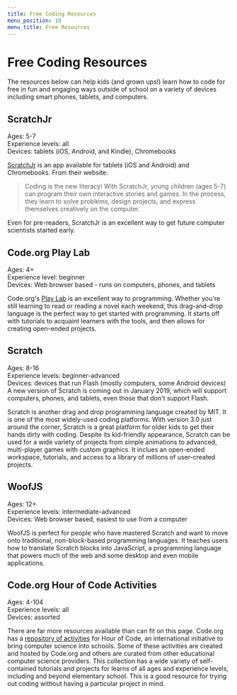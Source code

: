 ```yaml
---
title: Free Coding Resources
menu_position: 10
menu_title: Free Resources
---
```

# Free Coding Resources

The resources below can help kids (and grown ups!) learn how to code for free in fun and engaging ways outside of school on a variety of devices including smart phones, tablets, and computers.

## ScratchJr

Ages: 5-7
<br>Experience levels: all
<br>Devices: tablets (iOS, Android, and Kindle), Chromebooks

[ScratchJr](https://www.scratchjr.org/) is an app available for tablets (iOS and Android) and Chromebooks. From their website:

> Coding is the new literacy! With ScratchJr, young children (ages 5-7) can program their own interactive stories and games. In the process, they learn to solve problems, design projects, and express themselves creatively on the computer.

Even for pre-readers, ScratchJr is an excellent way to get future computer scientists started early.

## Code.org Play Lab

Ages: 4+
<br>Experience level: beginner
<br>Devices: Web browser based - runs on computers, phones, and tablets

Code.org's [Play Lab](https://studio.code.org/s/playlab/stage/1/puzzle/1) is an excellent way to programming. Whether you're still learning to read or reading  a novel each weekend, this drag-and-drop language is the perfect way to get started with programming. It starts off with tutorials to acquaint learners with the tools, and then allows for creating open-ended projects.

## Scratch

Ages: 8-16
<br>Experience levels: beginner-advanced
<br>Devices: devices that run Flash (mostly computers, some Android devices)
<br>A new version of Scratch is coming out in January 2019, which will support computers, phones, and tablets, even those that don't support Flash.

Scratch is another drag and drop programming language created by MIT. It is one of the most widely-used coding platforms. With version 3.0 just around the corner, Scratch is a great platform for older kids to get their hands dirty with coding. Despite its kid-friendly appearance, Scratch can be used for a wide variety of projects from simple animations to advanced, multi-player games with custom graphics. It inclues an open-ended workspace, tutorials, and access to a library of millions of user-created projects.

## WoofJS

Ages: 12+
<br>Experience levels: intermediate-advanced
<br>Devices: Web browser based, easiest to use from a computer

WoofJS is perfect for people who have mastered Scratch and want to move onto traditional, non-block-based programming languages. It teaches users how to translate Scratch blocks into JavaScript, a programming language that powers much of the web and some desktop and even mobile applications.

## Code.org Hour of Code Activities

Ages: 4-104
<br>Experience levels: all
<br>Devices: assorted

There are far more resources available than can fit on this page. Code.org has a [repository of activities](https://code.org/hourofcode/overview) for Hour of Code, an international initiative to bring computer science into schools. Some of these activities are created and hosted by Code.org and others are curated from other educational computer science providers. This collection has a wide variety of self-contained tutorials and projects for learns of all ages and experience levels, including and beyond elementary school. This is a good resource for trying out coding without having a particular project in mind.